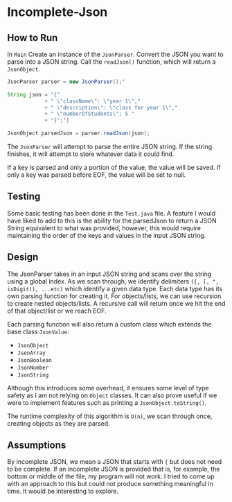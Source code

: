 # Incomplete-Json 

## How to Run

In `Main` Create an instance of the `JsonParser`. Convert the JSON you want to parse into a JSON string. Call the 
`readJson()`
function, which will return a `JsonObject`.

```java
JsonParser parser = new JsonParser();'
        
String json = "{"
            + " \"className\": \"year 1\","
            + " \"description\": \"class for year 1\","
            + " \"numberOfStudents\": 5 "
            + "}";'] 
        
JsonObject parsedJson = parser.readJson(json);

```

The `JsonParser` will attempt to parse the entire JSON string. If the string finishes, it will attempt to store whatever data it could find.

If a key is parsed and only a portion of the value, the value will be saved. If only a key was parsed before EOF, the value will be set to null.

## Testing
Some basic testing has been done in the `Test.java` file. A feature I would have liked to add to this is the ability for the parsedJson to return a JSON String equivalent to what was provided, however, this would require maintaining the order of the keys and values in the input JSON string.

## Design
The JsonParser takes in an input JSON string and scans over the string using a global index. As we scan through, we 
identify delimiters `({, [, ", isDigit(), ...etc)` which identify a given data type. Each data type has its own parsing 
function for creating it. For objects/lists, we can use recursion to create nested objects/lists. A recursive call will return once we hit the end of that object/list or we reach EOF.

Each parsing function will also return a custom class which extends the base class `JsonValue`:

- `JsonObject`
- `JsonArray`
- `JsonBoolean`
- `JsonNumber`
- `JsonString`

Although this introduces some overhead, it ensures some level of type safety as I am not relying on `Object` classes. It can also prove useful if we were to implement features such as printing a `JsonObject.toString()`.

The runtime complexity of this algorithm is `O(n)`, we scan through once, creating objects as they are parsed.


## Assumptions

By incomplete JSON, we mean a JSON that starts with `{` but does not need to be complete. If an incomplete JSON is provided that is, for example, the bottom or middle of the file, my program will not work. I tried to come up with an approach to this but could not produce something meaningful in time. It would be interesting to explore.

